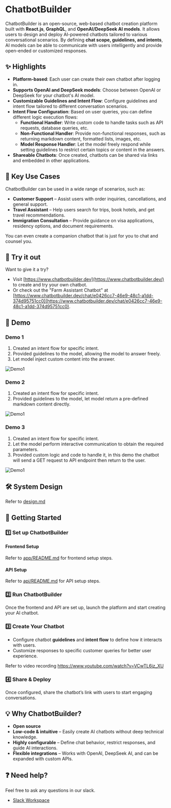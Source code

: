 # ChatbotBuilder

ChatbotBuilder is an open-source, web-based chatbot creation platform built with **React.js**, **GraphQL**, and **OpenAI/DeepSeek AI models**. It allows users to design and deploy AI-powered chatbots tailored to various conversational scenarios. By defining **chat scope, guidelines, and intents**, AI models can be able to communicate with users intelligently and provide open-ended or customized responses.

## ✨ Highlights

- **Platform-based**: Each user can create their own chatbot after logging in.
- **Supports OpenAI and DeepSeek models**: Choose between OpenAI or DeepSeek for your chatbot's AI model.
- **Customizable Guidelines and Intent Flow**: Configure guidelines and intent flow tailored to different conversation scenarios.
- **Intent Flow Configuration**: Based on user queries, you can define different logic execution flows:
  - **Functional Handler**: Write custom code to handle tasks such as API requests, database queries, etc.
  - **Non-Functional Handler**: Provide non-functional responses, such as returning markdown content, formatted lists, images, etc.
  - **Model Response Handler**: Let the model freely respond while setting guidelines to restrict certain topics or content in the answers.
- **Shareable Chatbots**: Once created, chatbots can be shared via links and embedded in other applications.

## 🌟 Key Use Cases

ChatbotBuilder can be used in a wide range of scenarios, such as:

- **Customer Support** – Assist users with order inquiries, cancellations, and general support.
- **Travel Assistant** – Help users search for trips, book hotels, and get travel recommendations.
- **Immigration Consultation** – Provide guidance on visa applications, residency options, and document requirements.

You can even create a companion chatbot that is just for you to chat and counsel you.

## 🤖 Try it out

Want to give it a try?

- Visit [https://www.chatbotbuilder.dev](https://www.chatbotbuilder.dev/) to create and try your own chatbot.
- Or check out the "Farm Assistant Chatbot" at [https://www.chatbotbuilder.dev/chat/e0426cc7-46e9-48c1-a1dd-374d95751cc0](https://www.chatbotbuilder.dev/chat/e0426cc7-46e9-48c1-a1dd-374d95751cc0).

## 📸 Demo

### Demo 1

1. Created an intent flow for specific intent.
1. Provided guidelines to the model, allowing the model to answer freely. 
1. Let model inject custom content into the answer.

![Demo1](/doc/images/chatbot-demo-1.png)

### Demo 2

1. Created an intent flow for specific intent.
1. Provided guidelines to the model, let model return a pre-defined markdown content directly.

![Demo1](/doc/images/chatbot-demo-2.png)

### Demo 3

1. Created an intent flow for specific intent.
1. Let the model perform interactive communication to obtain the required parameters.
1. Provided custom logic and code to handle it, in this demo the chatbot will send a GET request to API endpoint then return to the user.

![Demo1](/doc/images/chatbot-demo-3.png)

## 🛠️ System Design

Refer to [design.md](design.md)

## 🚀 Getting Started

### 1️⃣ Set up ChatbotBuilder

#### **Frontend Setup**  
Refer to [app/README.md](app/README.md) for frontend setup steps.

#### **API Setup**  
Refer to [api/README.md](api/README.md) for API setup steps.

### 2️⃣ Run ChatbotBuilder

Once the frontend and API are set up, launch the platform and start creating your AI chatbot.

### 3️⃣ Create Your Chatbot

- Configure chatbot **guidelines** and **intent flow** to define how it interacts with users.
- Customize responses to specific customer queries for better user experience.

Refer to video recording https://www.youtube.com/watch?v=VCwTL6jz_XU

### 4️⃣ Share & Deploy

Once configured, share the chatbot’s link with users to start engaging conversations.

## 💡 Why ChatbotBuilder?

- **Open source**
- **Low-code & intuitive** – Easily create AI chatbots without deep technical knowledge.
- **Highly configurable** – Define chat behavior, restrict responses, and guide AI interactions.
- **Flexible integrations** – Works with OpenAI, DeepSeek AI, and can be expanded with custom APIs.

## ❓ Need help?

Feel free to ask any questions in our slack.

- [Slack Workspace](https://join.slack.com/t/aichatbotbuilder/shared_invite/zt-2tkonbsau-dzR6LWOnsN88HtKwkl1g8w)
